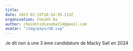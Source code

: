```yaml
---
title: 
date: 2023-02-15T18:54:59.133Z
organisation: Cheikh ba
author: cheikhtidianeba214@gmail.com
avatar: "/img/pays/SN.svg"
---
```


Je dit non à une 3 ème candidature de Macky Sall en 2024